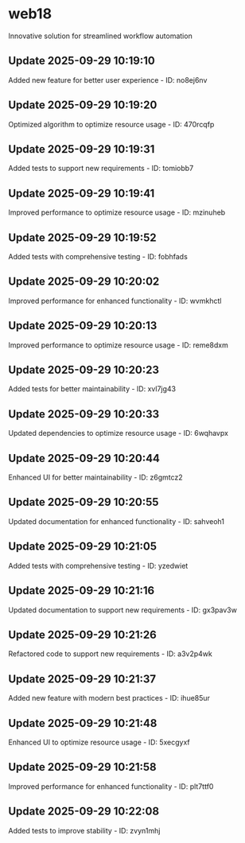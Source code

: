 # web18
Innovative solution for streamlined workflow automation

## Update 2025-09-29 10:19:10
Added new feature for better user experience - ID: no8ej6nv


## Update 2025-09-29 10:19:20
Optimized algorithm to optimize resource usage - ID: 470rcqfp


## Update 2025-09-29 10:19:31
Added tests to support new requirements - ID: tomiobb7


## Update 2025-09-29 10:19:41
Improved performance to optimize resource usage - ID: mzinuheb


## Update 2025-09-29 10:19:52
Added tests with comprehensive testing - ID: fobhfads


## Update 2025-09-29 10:20:02
Improved performance for enhanced functionality - ID: wvmkhctl


## Update 2025-09-29 10:20:13
Improved performance to optimize resource usage - ID: reme8dxm


## Update 2025-09-29 10:20:23
Added tests for better maintainability - ID: xvl7jg43


## Update 2025-09-29 10:20:33
Updated dependencies to optimize resource usage - ID: 6wqhavpx


## Update 2025-09-29 10:20:44
Enhanced UI for better maintainability - ID: z6gmtcz2


## Update 2025-09-29 10:20:55
Updated documentation for enhanced functionality - ID: sahveoh1


## Update 2025-09-29 10:21:05
Added tests with comprehensive testing - ID: yzedwiet


## Update 2025-09-29 10:21:16
Updated documentation to support new requirements - ID: gx3pav3w


## Update 2025-09-29 10:21:26
Refactored code to support new requirements - ID: a3v2p4wk


## Update 2025-09-29 10:21:37
Added new feature with modern best practices - ID: ihue85ur


## Update 2025-09-29 10:21:48
Enhanced UI to optimize resource usage - ID: 5xecgyxf


## Update 2025-09-29 10:21:58
Improved performance for enhanced functionality - ID: plt7ttf0


## Update 2025-09-29 10:22:08
Added tests to improve stability - ID: zvyn1mhj

